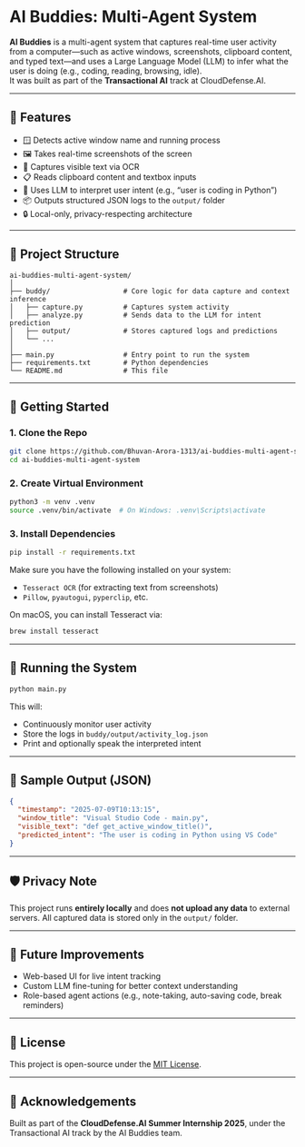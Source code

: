 # AI Buddies: Multi-Agent System

**AI Buddies** is a multi-agent system that captures real-time user activity from a computer—such as active windows, screenshots, clipboard content, and typed text—and uses a Large Language Model (LLM) to infer what the user is doing (e.g., coding, reading, browsing, idle).  
It was built as part of the **Transactional AI** track at CloudDefense.AI.

---

## 🧠 Features

- 🪟 Detects active window name and running process
- 🖼️ Takes real-time screenshots of the screen
- 📝 Captures visible text via OCR
- 📋 Reads clipboard content and textbox inputs
- 🧠 Uses LLM to interpret user intent (e.g., “user is coding in Python”)
- 📦 Outputs structured JSON logs to the `output/` folder
- 🔒 Local-only, privacy-respecting architecture

---

## 📂 Project Structure

```
ai-buddies-multi-agent-system/
│
├── buddy/                  # Core logic for data capture and context inference
│   ├── capture.py          # Captures system activity
│   ├── analyze.py          # Sends data to the LLM for intent prediction
│   ├── output/             # Stores captured logs and predictions
│   └── ...
│
├── main.py                 # Entry point to run the system
├── requirements.txt        # Python dependencies
└── README.md               # This file
```

---

## 🚀 Getting Started

### 1. Clone the Repo

```bash
git clone https://github.com/Bhuvan-Arora-1313/ai-buddies-multi-agent-system.git
cd ai-buddies-multi-agent-system
```

### 2. Create Virtual Environment

```bash
python3 -m venv .venv
source .venv/bin/activate  # On Windows: .venv\Scripts\activate
```

### 3. Install Dependencies

```bash
pip install -r requirements.txt
```

Make sure you have the following installed on your system:
- `Tesseract OCR` (for extracting text from screenshots)
- `Pillow`, `pyautogui`, `pyperclip`, etc.

On macOS, you can install Tesseract via:
```bash
brew install tesseract
```

---

## 🧪 Running the System

```bash
python main.py
```

This will:
- Continuously monitor user activity
- Store the logs in `buddy/output/activity_log.json`
- Print and optionally speak the interpreted intent

---

## 🧰 Sample Output (JSON)

```json
{
  "timestamp": "2025-07-09T10:13:15",
  "window_title": "Visual Studio Code - main.py",
  "visible_text": "def get_active_window_title()",
  "predicted_intent": "The user is coding in Python using VS Code"
}
```

---

## 🛡️ Privacy Note

This project runs **entirely locally** and does **not upload any data** to external servers. All captured data is stored only in the `output/` folder.

---

## 📌 Future Improvements

- Web-based UI for live intent tracking
- Custom LLM fine-tuning for better context understanding
- Role-based agent actions (e.g., note-taking, auto-saving code, break reminders)

---

## 📜 License

This project is open-source under the [MIT License](LICENSE).

---

## 🙌 Acknowledgements

Built as part of the **CloudDefense.AI Summer Internship 2025**, under the Transactional AI track by the AI Buddies team.
